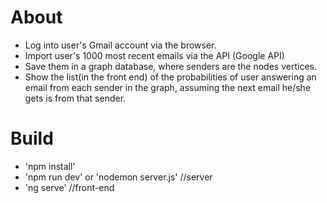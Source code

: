 # About

- Log into user's Gmail account via the browser.
- Import user's 1000 most recent emails via the API (Google API)
- Save them in a graph database, where senders are the nodes vertices.
- Show the list(in the front end) of the probabilities of user answering an email from each sender in the graph, assuming the next email he/she gets is from that sender.

# Build

- 'npm install'
- 'npm run dev' or 'nodemon server.js' //server
- 'ng serve' //front-end

